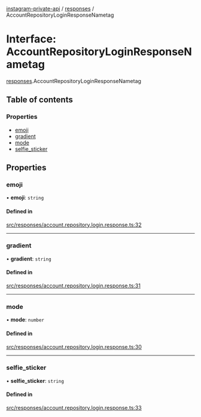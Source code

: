 [instagram-private-api](../../README.md) / [responses](../../modules/responses.md) / AccountRepositoryLoginResponseNametag

# Interface: AccountRepositoryLoginResponseNametag

[responses](../../modules/responses.md).AccountRepositoryLoginResponseNametag

## Table of contents

### Properties

- [emoji](AccountRepositoryLoginResponseNametag.md#emoji)
- [gradient](AccountRepositoryLoginResponseNametag.md#gradient)
- [mode](AccountRepositoryLoginResponseNametag.md#mode)
- [selfie\_sticker](AccountRepositoryLoginResponseNametag.md#selfie_sticker)

## Properties

### emoji

• **emoji**: `string`

#### Defined in

[src/responses/account.repository.login.response.ts:32](https://github.com/Nerixyz/instagram-private-api/blob/4971f34/src/responses/account.repository.login.response.ts#L32)

___

### gradient

• **gradient**: `string`

#### Defined in

[src/responses/account.repository.login.response.ts:31](https://github.com/Nerixyz/instagram-private-api/blob/4971f34/src/responses/account.repository.login.response.ts#L31)

___

### mode

• **mode**: `number`

#### Defined in

[src/responses/account.repository.login.response.ts:30](https://github.com/Nerixyz/instagram-private-api/blob/4971f34/src/responses/account.repository.login.response.ts#L30)

___

### selfie\_sticker

• **selfie\_sticker**: `string`

#### Defined in

[src/responses/account.repository.login.response.ts:33](https://github.com/Nerixyz/instagram-private-api/blob/4971f34/src/responses/account.repository.login.response.ts#L33)
